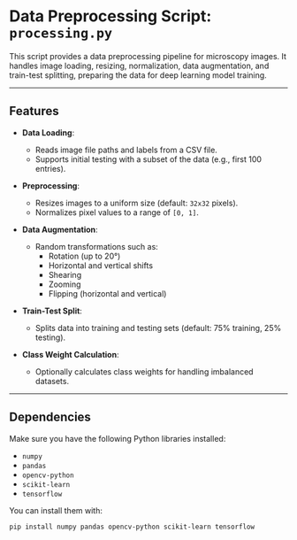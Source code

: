 # Data Preprocessing Script: `processing.py`

This script provides a data preprocessing pipeline for microscopy images. It handles image loading, resizing, normalization, data augmentation, and train-test splitting, preparing the data for deep learning model training.

---

## Features

- **Data Loading**:
  - Reads image file paths and labels from a CSV file.
  - Supports initial testing with a subset of the data (e.g., first 100 entries).

- **Preprocessing**:
  - Resizes images to a uniform size (default: `32x32` pixels).
  - Normalizes pixel values to a range of `[0, 1]`.

- **Data Augmentation**:
  - Random transformations such as:
    - Rotation (up to 20°)
    - Horizontal and vertical shifts
    - Shearing
    - Zooming
    - Flipping (horizontal and vertical)

- **Train-Test Split**:
  - Splits data into training and testing sets (default: 75% training, 25% testing).

- **Class Weight Calculation**:
  - Optionally calculates class weights for handling imbalanced datasets.

---

## Dependencies

Make sure you have the following Python libraries installed:

- `numpy`
- `pandas`
- `opencv-python`
- `scikit-learn`
- `tensorflow`

You can install them with:

```bash
pip install numpy pandas opencv-python scikit-learn tensorflow
